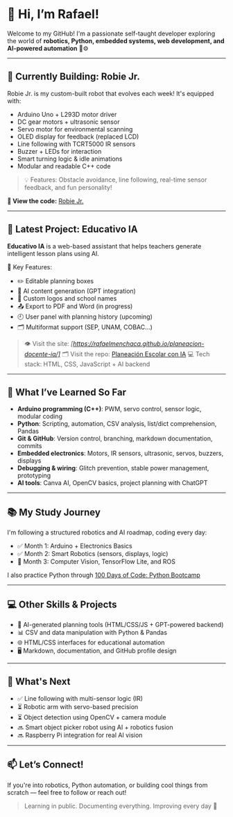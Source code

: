 # 👋 Hi, I’m Rafael!

Welcome to my GitHub! I'm a passionate self-taught developer exploring the world of **robotics, Python, embedded systems, web development, and AI-powered automation** 🤖⚙️

---

## 🔧 Currently Building: Robie Jr.

Robie Jr. is my custom-built robot that evolves each week! It's equipped with:
- Arduino Uno + L293D motor driver
- DC gear motors + ultrasonic sensor
- Servo motor for environmental scanning
- OLED display for feedback (replaced LCD)
- Line following with TCRT5000 IR sensors
- Buzzer + LEDs for interaction
- Smart turning logic & idle animations
- Modular and readable C++ code

> 💡 Features: Obstacle avoidance, line following, real-time sensor feedback, and fun personality!

**📂 View the code:** [Robie Jr.](https://github.com/RafaelMenchaca/robotics-projects)

---

## 🧩 Latest Project: Educativo IA

**Educativo IA** is a web-based assistant that helps teachers generate intelligent lesson plans using AI.

🧠 Key Features:
- ✏️ Editable planning boxes  
- 🤖 AI content generation (GPT integration)  
- 🎨 Custom logos and school names  
- 📤 Export to PDF and Word (in progress)  
- 🕘 User panel with planning history (upcoming)  
- 🗂️ Multiformat support (SEP, UNAM, COBAC...)

> 👁️ Visit the site: *[https://rafaelmenchaca.github.io/planeacion-docente-ia/]*
> 🗂️ Visit the repo: [Planeación Escolar con IA](https://github.com/RafaelMenchaca/planeacion-docente-ia?tab=readme-ov-file)
> 💻 Tech stack: HTML, CSS, JavaScript + AI backend

---

## 🧠 What I’ve Learned So Far

- **Arduino programming (C++)**: PWM, servo control, sensor logic, modular coding
- **Python**: Scripting, automation, CSV analysis, list/dict comprehension, Pandas
- **Git & GitHub**: Version control, branching, markdown documentation, commits
- **Embedded electronics**: Motors, IR sensors, ultrasonic, servos, buzzers, displays
- **Debugging & wiring**: Glitch prevention, stable power management, prototyping
- **AI tools**: Canva AI, OpenCV basics, project planning with ChatGPT

---

## 📚 My Study Journey

I'm following a structured robotics and AI roadmap, coding every day:
- ✅ Month 1: Arduino + Electronics Basics
- ✅ Month 2: Smart Robotics (sensors, displays, logic)
- 🔄 Month 3: Computer Vision, TensorFlow Lite, and ROS

I also practice Python through [100 Days of Code: Python Bootcamp](https://github.com/RafaelMenchaca/100-days-of-code-python)

---

## 💻 Other Skills & Projects

- 🧠 AI-generated planning tools (HTML/CSS/JS + GPT-powered backend)
- 📊 CSV and data manipulation with Python & Pandas
- 🌐 HTML/CSS interfaces for educational automation
- 🖥️ Markdown, documentation, and GitHub profile design

---

## 🚀 What's Next

- ✅ Line following with multi-sensor logic (IR)
- ⏳ Robotic arm with servo-based precision
- ⏳ Object detection using OpenCV + camera module
- 🔜 Smart object picker robot using AI + robotics fusion
- 🔜 Raspberry Pi integration for real AI vision

---

## 📫 Let’s Connect!

If you're into robotics, Python automation, or building cool things from scratch — feel free to follow or reach out!

> Learning in public. Documenting everything. Improving every day 🚀
